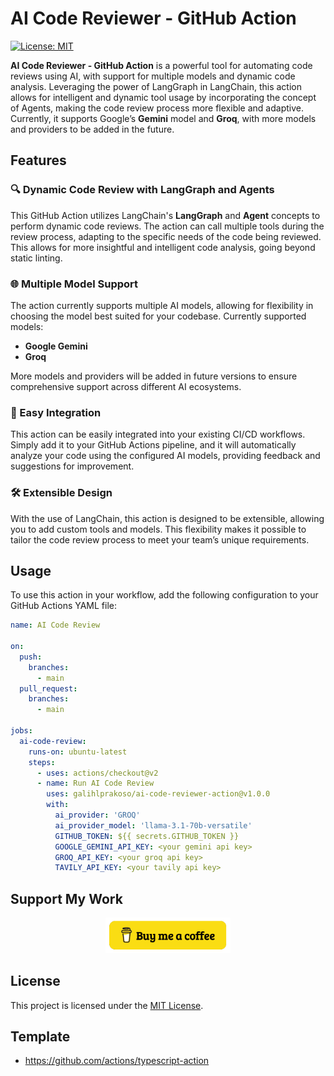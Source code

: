 # AI Code Reviewer - GitHub Action

[![License: MIT](https://img.shields.io/badge/License-MIT-yellow.svg)](LICENSE)

**AI Code Reviewer - GitHub Action** is a powerful tool for automating code reviews using AI, with support for multiple models and dynamic code analysis. Leveraging the power of LangGraph in LangChain, this action allows for intelligent and dynamic tool usage by incorporating the concept of Agents, making the code review process more flexible and adaptive. Currently, it supports Google’s **Gemini** model and **Groq**, with more models and providers to be added in the future.

## Features

### 🔍 Dynamic Code Review with LangGraph and Agents
This GitHub Action utilizes LangChain's **LangGraph** and **Agent** concepts to perform dynamic code reviews. The action can call multiple tools during the review process, adapting to the specific needs of the code being reviewed. This allows for more insightful and intelligent code analysis, going beyond static linting.

### 🌐 Multiple Model Support
The action currently supports multiple AI models, allowing for flexibility in choosing the model best suited for your codebase. Currently supported models:
- **Google Gemini**
- **Groq**

More models and providers will be added in future versions to ensure comprehensive support across different AI ecosystems.

### 🚀 Easy Integration
This action can be easily integrated into your existing CI/CD workflows. Simply add it to your GitHub Actions pipeline, and it will automatically analyze your code using the configured AI models, providing feedback and suggestions for improvement.

### 🛠️ Extensible Design
With the use of LangChain, this action is designed to be extensible, allowing you to add custom tools and models. This flexibility makes it possible to tailor the code review process to meet your team’s unique requirements.

## Usage

To use this action in your workflow, add the following configuration to your GitHub Actions YAML file:

```yaml
name: AI Code Review

on:
  push:
    branches:
      - main
  pull_request:
    branches:
      - main

jobs:
  ai-code-review:
    runs-on: ubuntu-latest
    steps:
      - uses: actions/checkout@v2
      - name: Run AI Code Review
        uses: galihlprakoso/ai-code-reviewer-action@v1.0.0
        with:
          ai_provider: 'GROQ'
          ai_provider_model: 'llama-3.1-70b-versatile'
          GITHUB_TOKEN: ${{ secrets.GITHUB_TOKEN }}
          GOOGLE_GEMINI_API_KEY: <your gemini api key>
          GROQ_API_KEY: <your groq api key>
          TAVILY_API_KEY: <your tavily api key>
```

## Support My Work
<div align="center">
  <a href="https://buymeacoffee.com/ghackdev" target="_blank">
    <img src="https://github.com/galihlprakoso/logseq-plugin-assistseq-ai-assistant/raw/master/images/buymeacoffee.png" width="200" />
  </a>
</div>

## License
This project is licensed under the <a href="https://github.com/galihlprakoso/ai-code-reviewer-action/blob/main/LICENSE">MIT License</a>.

## Template
- https://github.com/actions/typescript-action